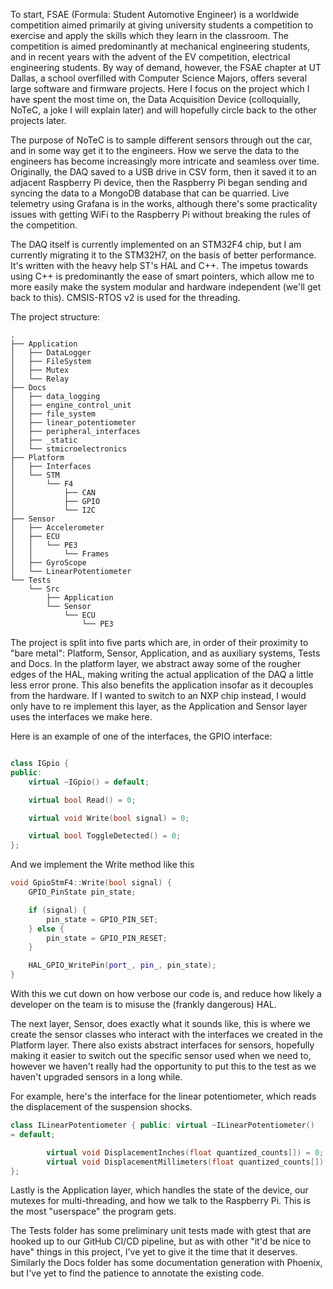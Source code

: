 To start, FSAE (Formula: Student Automotive Engineer) is a worldwide
competition aimed primarily at giving university students a competition to
exercise and apply the skills which they learn in the classroom. The
competition is aimed predominantly at mechanical engineering students, and
in recent years with the advent of the EV competition, electrical
engineering students. By way of demand, however, the FSAE chapter at UT
Dallas, a school overfilled with Computer Science Majors, offers several
large software and firmware projects. Here I focus on the project which
I have spent the most time on, the Data Acquisition Device (colloquially,
NoTeC, a joke I will explain later) and will hopefully circle back to the
other projects later.

The purpose of NoTeC is to sample different sensors through out the car,
and in some way get it to the engineers. How we serve the data to the
engineers has become increasingly more intricate and seamless over time.
Originally, the DAQ saved to a USB drive in CSV form, then it saved it to
an adjacent Raspberry Pi device, then the Raspberry Pi began sending and
syncing the data to a MongoDB database that can be quarried. Live
telemetry using Grafana is in the works, although there's some
practicality issues with getting WiFi to the Raspberry Pi without breaking
the rules of the competition.

The DAQ itself is currently implemented on an STM32F4 chip, but I am
currently migrating it to the STM32H7, on the basis of better performance.
It's written with the heavy help ST's HAL and C++. The impetus towards
using C++ is predominantly the ease of smart pointers, which allow me to
more easily make the system modular and hardware independent (we'll get
back to this). CMSIS-RTOS v2 is used for the threading.

The project structure:

```
.
├── Application
│   ├── DataLogger
│   ├── FileSystem
│   ├── Mutex
│   └── Relay
├── Docs
│   ├── data_logging
│   ├── engine_control_unit
│   ├── file_system
│   ├── linear_potentiometer
│   ├── peripheral_interfaces
│   ├── _static
│   └── stmicroelectronics
├── Platform
│   ├── Interfaces
│   └── STM
│       └── F4
│           ├── CAN
│           ├── GPIO
│           └── I2C
├── Sensor
│   ├── Accelerometer
│   ├── ECU
│   │   └── PE3
│   │       └── Frames
│   ├── GyroScope
│   └── LinearPotentiometer
└── Tests
    └── Src
        ├── Application
        └── Sensor
            └── ECU
                └── PE3
```

The project is split into five parts which are, in order of their
proximity to "bare metal": Platform, Sensor, Application, and as auxiliary
systems, Tests and Docs. In the platform layer, we abstract away some of
the rougher edges of the HAL, making writing the actual application of the
DAQ a little less error prone. This also benefits the application insofar
as it decouples from the hardware. If I wanted to switch to an NXP chip
instead, I would only have to re implement this layer, as the Application
and Sensor layer uses the interfaces we make here.

Here is an example of one of the interfaces, the GPIO interface:

```c++

class IGpio {
public:
	virtual ~IGpio() = default;

	virtual bool Read() = 0;

	virtual void Write(bool signal) = 0;

	virtual bool ToggleDetected() = 0;
};

```

And we implement the Write method like this

```c++
void GpioStmF4::Write(bool signal) {
	GPIO_PinState pin_state;

	if (signal) {
		pin_state = GPIO_PIN_SET;
	} else {
		pin_state = GPIO_PIN_RESET;
	}

	HAL_GPIO_WritePin(port_, pin_, pin_state);
}

```

With this we cut down on how verbose our code is, and reduce how likely
a developer on the team is to misuse the (frankly dangerous) HAL.

The next layer, Sensor, does exactly what it sounds like, this is where we
create the sensor classes who interact with the interfaces we created in
the Platform layer. There also exists abstract interfaces for sensors,
hopefully making it easier to switch out the specific sensor used when we
need to, however we haven't really had the opportunity to put this to the
test as we haven't upgraded sensors in a long while.

For example, here's the interface for the linear potentiometer, which
reads the displacement of the suspension shocks.

```c++
class ILinearPotentiometer { public: virtual ~ILinearPotentiometer()
= default;

        virtual void DisplacementInches(float quantized_counts[]) = 0;
        virtual void DisplacementMillimeters(float quantized_counts[]) = 0;
};
```

Lastly is the Application layer, which handles the state of the device,
our mutexes for multi-threading, and how we talk to the Raspberry Pi. This
is the most "userspace" the program gets.


The Tests folder has some preliminary unit tests made with gtest that are
hooked up to our GitHub CI/CD pipeline, but as with other "it'd be nice to
have" things in this project, I've yet to give it the time that it
deserves. Similarly the Docs folder has some documentation generation with
Phoenix, but I've yet to find the patience to annotate the existing code.

